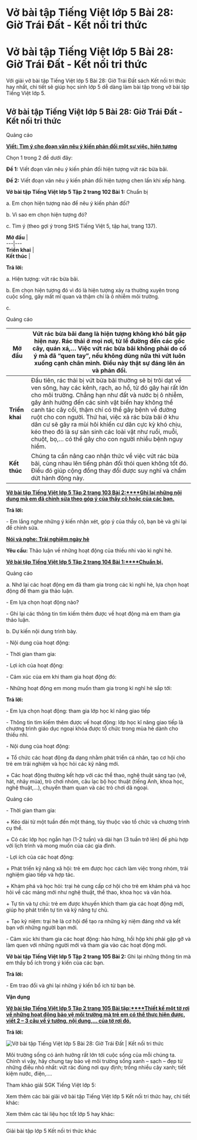 # Vở bài tập Tiếng Việt lớp 5 Bài 28: Giờ Trái Đất - Kết nối tri thức

# Vở bài tập Tiếng Việt lớp 5 Bài 28: Giờ Trái Đất - Kết nối tri thức

Với giải vở bài tập Tiếng Việt lớp 5 Bài 28: Giờ Trái Đất sách Kết nối tri thức hay nhất, chi tiết sẽ giúp học sinh lớp 5 dễ dàng làm bài tập trong vở bài tập Tiếng Việt lớp 5.

## Vở bài tập Tiếng Việt lớp 5 Bài 28: Giờ Trái Đất - Kết nối tri thức

Quảng cáo

[**Viết: Tìm ý cho đoạn văn nêu ý kiến phản đối một sự việc, hiện tượng**](https://vietjack.com/vbt-tieng-viet-5-kn/viet-tim-y-cho-doan-van-neu-y-kien-phan-doi-mot-su-viec.jsp)

Chọn 1 trong 2 đề dưới đây:

**Đề 1:** Viết đoạn văn nêu ý kiến phản đối hiện tượng vứt rác bừa bãi.

**Đề 2:** Viết đoạn văn nêu ý kiến phản đối hiện tượng chen lấn khi xếp hàng.

**Vở bài tập Tiếng Việt lớp 5 Tập 2 trang 102 Bài 1:** Chuẩn bị

a. Em chọn hiện tượng nào để nêu ý kiến phản đối?

b. Vì sao em chọn hiện tượng đó?

c. Tìm ý (theo gợi ý trong SHS Tiếng Việt 5, tập hai, trang 137).

**Mở đầu** |   
---|---  
**Triển khai** |   
**Kết thúc** |   
  
**Trả lời:**

a. Hiện tượng: vứt rác bừa bãi.

b. Em chọn hiện tượng đó vì đó là hiện tượng xảy ra thường xuyên trong cuộc sống, gây mất mĩ quan và thậm chí là ô nhiễm môi trường.

c. 

Quảng cáo

**Mở đầu** |  Vứt rác bừa bãi đang là hiện tượng không khó bắt gặp hiện nay. Rác thải ở mọi nơi, từ lề đường đến các gốc cây, quán xá,… Việc vứt rác bừa bãi không phải do cố ý mà đã “quen tay”, nếu không dùng nữa thì vứt luôn xuống cạnh chân mình. Điều này thật sự đáng lên án và phản đối.  
---|---  
**Triển khai** |  Đầu tiên, rác thải bị vứt bừa bãi thường sẽ bị trôi dạt về ven sông, hay các kênh, rạch, ao hồ, từ đó gây hại rất lớn cho môi trường. Chẳng hạn như đất và nước bị ô nhiễm, gây ảnh hưởng đến các sinh vật biển hay không thể canh tác cây cối, thậm chí có thể gây bệnh về đường ruột cho con người. Thứ hai, việc xả rác bừa bãi ở khu dân cư sẽ gây ra mùi hôi khiến cư dân cực kỳ khó chịu, kéo theo đó là sự sản sinh các loài vật như ruồi, muỗi, chuột, bọ,… có thể gây cho con người nhiều bệnh nguy hiểm.  
**Kết thúc** |  Chúng ta cần nâng cao nhận thức về việc vứt rác bừa bãi, cùng nhau lên tiếng phản đối thói quen không tốt đó. Điều đó giúp cộng đồng thay đổi được suy nghĩ và chấm dứt hành động này.  
  
[**Vở bài tập Tiếng Việt lớp 5 Tập 2 trang 103 Bài 2:****Ghi lại những nội dung mà em đã chỉnh sửa theo góp ý của thầy cô hoặc của các bạn.**](https://vietjack.com/vbt-tieng-viet-5-kn/ghi-lai-nhung-noi-dung-ma-em-da-chinh-sua-theo-gop-y-vm.jsp)

**Trả lời:**

\- Em lắng nghe những ý kiến nhận xét, góp ý của thầy cô, bạn bè và ghi lại để chỉnh sửa.

[**Nói và nghe: Trải nghiệm ngày hè**](https://vietjack.com/vbt-tieng-viet-5-kn/noi-va-nghe-trai-nghiem-ngay-he.jsp)

**Yêu cầu:** Thảo luận về những hoạt động của thiếu nhi vào kì nghỉ hè.

[**Vở bài tập Tiếng Việt lớp 5 Tập 2 trang 104 Bài 1:****Chuẩn bị.**](https://vietjack.com/vbt-tieng-viet-5-kn/chuan-bi-thao-luan-ve-nhung-hoat-dong-cua-thieu-nhi-vm.jsp)

Quảng cáo

a. Nhớ lại các hoạt động em đã tham gia trong các kì nghỉ hè, lựa chọn hoạt động để tham gia thảo luận.

\- Em lựa chọn hoạt động nào?

\- Ghi lại các thông tin tìm kiếm thêm được về hoạt động mà em tham gia thảo luận.

b. Dự kiến nội dung trình bày.

\- Nội dung của hoạt động:

\- Thời gian tham gia:

\- Lợi ích của hoạt động:

\- Cảm xúc của em khi tham gia hoạt động đó:

\- Những hoạt động em mong muốn tham gia trong kì nghỉ hè sắp tới:

**Trả lời:**

\- Em lựa chọn hoạt động: tham gia lớp học kĩ năng giao tiếp

\- Thông tin tìm kiếm thêm được về hoạt động: lớp học kĩ năng giao tiếp là chương trình giáo dục ngoại khóa được tổ chức trong mùa hè dành cho thiếu nhi.

\- Nội dung của hoạt động:

\+ Tổ chức các hoạt động đa dạng nhằm phát triển cá nhân, tạo cơ hội cho trẻ em trải nghiệm và học hỏi các kỹ năng mới.

\+ Các hoạt động thường kết hợp với các thể thao, nghệ thuật sáng tạo (vẽ, hát, nhảy múa), trò chơi nhóm, câu lạc bộ học thuật (tiếng Anh, khoa học, nghệ thuật,...), chuyến tham quan và các trò chơi dã ngoại.

Quảng cáo

\- Thời gian tham gia:

\+ Kéo dài từ một tuần đến một tháng, tùy thuộc vào tổ chức và chương trình cụ thể.

\+ Có các lớp học ngắn hạn (1-2 tuần) và dài hạn (3 tuần trở lên) để phù hợp với lịch trình và mong muốn của các gia đình.

\- Lợi ích của các hoạt động:

\+ Phát triển kỹ năng xã hội: trẻ em được học cách làm việc trong nhóm, trải nghiệm giao tiếp và hợp tác.

\+ Khám phá và học hỏi: trại hè cung cấp cơ hội cho trẻ em khám phá và học hỏi về các mảng mới như nghệ thuật, thể thao, khoa học và văn hóa.

\+ Tự tin và tự chủ: trẻ em được khuyến khích tham gia các hoạt động mới, giúp họ phát triển tự tin và kỹ năng tự chủ.

\+ Tạo kỷ niệm: trại hè là cơ hội để tạo ra những kỷ niệm đáng nhớ và kết bạn với những người bạn mới.

\- Cảm xúc khi tham gia các hoạt động: hào hứng, hồi hộp khi phải gặp gỡ và làm quen với những người mới và tham gia vào các hoạt động mới.

**Vở bài tập Tiếng Việt lớp 5 Tập 2 trang 105 Bài 2:** Ghi lại những thông tin mà em thấy bổ ích trong ý kiến của các bạn.

**Trả lời:**

\- Em trao đổi và ghi lại những ý kiến bổ ích từ bạn bè.

**Vận dụng**

[**Vở bài tập Tiếng Việt lớp 5 Tập 2 trang 105 Bài tập:****Thiết kế một tờ rơi về những hoạt động bảo vệ môi trường mà trẻ em có thể thực hiện được, viết 2 – 3 câu về ý tưởng, nội dung,... của tờ rơi đó.**](https://vietjack.com/vbt-tieng-viet-5-kn/thiet-ke-mot-to-roi-ve-nhung-hoat-dong-bao-ve-moi-truong-vm.jsp)

**Trả lời:**

![Vở bài tập Tiếng Việt lớp 5 Bài 28: Giờ Trái Đất | Kết nối tri thức](https://vietjack.com/vbt-tieng-viet-5-kn/images/bai-28-gio-trai-dat.PNG)

Môi trường sống có ảnh hưởng rất lớn tới cuộc sống của mỗi chúng ta. Chính vì vậy, hãy chung tay bảo vệ môi trường sống xanh – sạch – đẹp từ những điều nhỏ nhất: vứt rác đúng nơi quy định; trồng nhiều cây xanh; tiết kiệm nước, điện,….

Tham khảo giải SGK Tiếng Việt lớp 5:

Xem thêm các bài giải vở bài tập Tiếng Việt lớp 5 Kết nối tri thức hay, chi tiết khác:

Xem thêm các tài liệu học tốt lớp 5 hay khác:

* * *

Giải bài tập lớp 5 Kết nối tri thức khác
